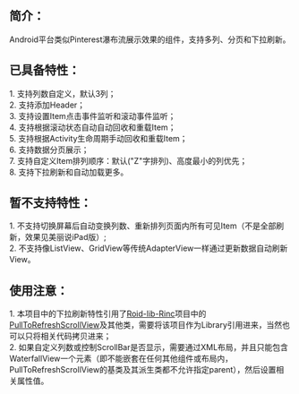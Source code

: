 <h2>简介：</h2>
Android平台类似Pinterest瀑布流展示效果的组件，支持多列、分页和下拉刷新。<BR/>

<h2>已具备特性：</h2>
1. 支持列数自定义，默认3列；<BR/>
2. 支持添加Header；<BR/>
3. 支持设置Item点击事件监听和滚动事件监听；<BR/>
4. 支持根据滚动状态自动自动回收和重载Item；<BR/>
5. 支持根据Activity生命周期手动回收和重载Item；<BR/>
6. 支持数据分页展示；<BR/>
7. 支持自定义Item排列顺序：默认("Z"字排列)、高度最小的列优先；<BR/>
8. 支持下拉刷新和自动加载更多。<BR/>

<h2>暂不支持特性：</h2>
1. 不支持切换屏幕后自动变换列数、重新排列页面内所有可见Item（不是全部刷新，效果见美丽说iPad版）;<BR/>
2. 不支持像ListView、GridView等传统AdapterView一样通过更新数据自动刷新View。<BR/>

<h2>使用注意：</h2>
1. 本项目中的下拉刷新特性引用了<a target="_blank" href="https://github.com/RincLiu/roid-lib-rinc">Roid-lib-Rinc</a>项目中的<a target="_blank" href="https://github.com/RincLiu/roid-lib-rinc/blob/master/src/com/rincliu/library/widget/view/pulltorefresh/PullToRefreshScrollView.java">PullToRefreshScrollView</a>及其他类，需要将该项目作为Library引用进来，当然也可以只将相关代码拷贝进来；<BR/>
2. 如果自定义列数或控制ScrollBar是否显示，需要通过XML布局，并且只能包含WaterfallView一个元素（即不能嵌套在任何其他组件或布局内，PullToRefreshScrollView的基类及其派生类都不允许指定parent），然后设置相关属性值。<BR/>
